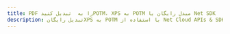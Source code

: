 ---title: PDF را به  تبدیل کنیدPOTM، XPS به POTM مبدل رایگان یا Net SDKdescription: تبدیل رایگانXPS به POTM با استفاده از Net Cloud APIs & SDK همچنین اسناد PDF را در Cloud ایجاد، ویرایش و رندر کنید.---